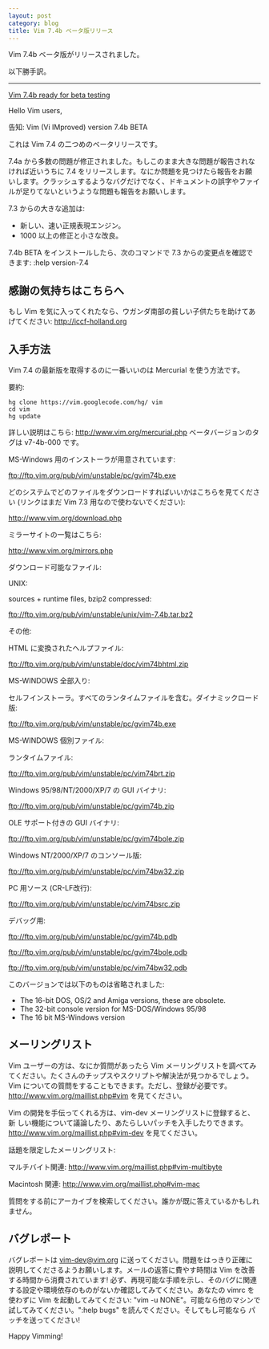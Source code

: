 ```yaml
---
layout: post
category: blog
title: Vim 7.4b ベータ版リリース
---
```


Vim 7.4b ベータ版がリリースされました。

以下勝手訳。

----------------------------------------------------------------------

[Vim 7.4b ready for beta testing](https://groups.google.com/d/msg/vim_announce/KMZwjhMmNys/7DBxBv77pTMJ)


Hello Vim users,


告知:  Vim (Vi IMproved) version 7.4b BETA


これは Vim 7.4 の二つめのベータリリースです。

7.4a から多数の問題が修正されました。もしこのまま大きな問題が報告されな
ければ近いうちに 7.4 をリリースします。なにか問題を見つけたら報告をお願
いします。クラッシュするようなバグだけでなく、ドキュメントの誤字やファイ
ルが足りてないというような問題も報告をお願いします。


7.3 からの大きな追加は:

- 新しい、速い正規表現エンジン。
- 1000 以上の修正と小さな改良。

7.4b BETA をインストールしたら、次のコマンドで 7.3 からの変更点を確認で
きます:
        :help version-7.4


感謝の気持ちはこちらへ
----------------------

もし Vim を気に入ってくれたなら、ウガンダ南部の貧しい子供たちを助けてあ
げてください: http://iccf-holland.org


入手方法
--------

Vim 7.4 の最新版を取得するのに一番いいのは Mercurial を使う方法です。

要約:

    hg clone https://vim.googlecode.com/hg/ vim
    cd vim
    hg update

詳しい説明はこちら: http://www.vim.org/mercurial.php
ベータバージョンのタグは v7-4b-000 です。

MS-Windows 用のインストーラが用意されています:

  ftp://ftp.vim.org/pub/vim/unstable/pc/gvim74b.exe

どのシステムでどのファイルをダウンロードすればいいかはこちらを見てくださ
い (リンクはまだ Vim 7.3 用なので使わないでください):

  http://www.vim.org/download.php

ミラーサイトの一覧はこちら:

  http://www.vim.org/mirrors.php


ダウンロード可能なファイル:

UNIX:

sources + runtime files, bzip2 compressed:

  ftp://ftp.vim.org/pub/vim/unstable/unix/vim-7.4b.tar.bz2

その他:

HTML に変換されたヘルプファイル:

  ftp://ftp.vim.org/pub/vim/unstable/doc/vim74bhtml.zip

MS-WINDOWS 全部入り:

セルフインストーラ。すべてのランタイムファイルを含む。ダイナミックロード版:

  ftp://ftp.vim.org/pub/vim/unstable/pc/gvim74b.exe

MS-WINDOWS 個別ファイル:

ランタイムファイル:

  ftp://ftp.vim.org/pub/vim/unstable/pc/vim74brt.zip

Windows 95/98/NT/2000/XP/7 の GUI バイナリ:

  ftp://ftp.vim.org/pub/vim/unstable/pc/gvim74b.zip

OLE サポート付きの GUI バイナリ:

  ftp://ftp.vim.org/pub/vim/unstable/pc/gvim74bole.zip

Windows NT/2000/XP/7 のコンソール版:

  ftp://ftp.vim.org/pub/vim/unstable/pc/vim74bw32.zip

PC 用ソース (CR-LF改行):

  ftp://ftp.vim.org/pub/vim/unstable/pc/vim74bsrc.zip

デバッグ用:

  ftp://ftp.vim.org/pub/vim/unstable/pc/gvim74b.pdb

  ftp://ftp.vim.org/pub/vim/unstable/pc/gvim74bole.pdb

  ftp://ftp.vim.org/pub/vim/unstable/pc/vim74bw32.pdb


このバージョンでは以下のものは省略されました:

- The 16-bit DOS, OS/2 and Amiga versions, these are obsolete.
- The 32-bit console version for MS-DOS/Windows 95/98
- The 16 bit MS-Windows version


メーリングリスト
----------------

Vim ユーザーの方は、なにか質問があったら Vim メーリングリストを調べてみ
てください。たくさんのチップスやスクリプトや解決法が見つかるでしょう。
Vim についての質問をすることもできます。ただし、登録が必要です。
http://www.vim.org/maillist.php#vim を見てください。

Vim の開発を手伝ってくれる方は、vim-dev メーリングリストに登録すると、新
しい機能について議論したり、あたらしいパッチを入手したりできます。
http://www.vim.org/maillist.php#vim-dev を見てください。

話題を限定したメーリングリスト:

マルチバイト関連: http://www.vim.org/maillist.php#vim-multibyte

Macintosh 関連:  http://www.vim.org/maillist.php#vim-mac

質問をする前にアーカイブを検索してください。誰かが既に答えているかもしれ
ません。


バグレポート
------------

バグレポートは <vim-dev@vim.org> に送ってください。問題をはっきり正確に
説明してくださるようお願いします。メールの返答に費やす時間は Vim を改善
する時間から消費されています! 必ず、再現可能な手順を示し、そのバグに関連
する設定や環境依存のものがないか確認してみてください。あなたの vimrc を
使わずに Vim を起動してみてください: "vim -u NONE"。可能なら他のマシンで
試してみてください。":help bugs" を読んでください。そしてもし可能なら
パッチを送ってください!


Happy Vimming!

